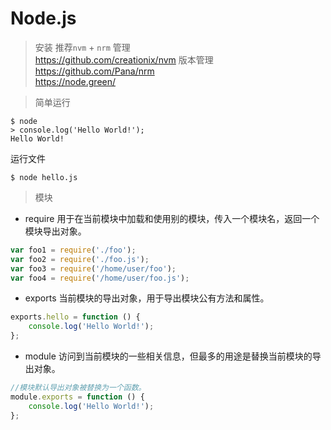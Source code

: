 # Node.js 

> 安装
推荐`nvm` + `nrm` 管理   
https://github.com/creationix/nvm   版本管理  
https://github.com/Pana/nrm  
https://node.green/

> 简单运行

```
$ node
> console.log('Hello World!');
Hello World!
```

 运行文件

```
$ node hello.js
```

> 模块

* require 用于在当前模块中加载和使用别的模块，传入一个模块名，返回一个模块导出对象。
```js
var foo1 = require('./foo');
var foo2 = require('./foo.js');
var foo3 = require('/home/user/foo');
var foo4 = require('/home/user/foo.js');
```

* exports 当前模块的导出对象，用于导出模块公有方法和属性。
```js
exports.hello = function () {
    console.log('Hello World!');
};
```
* module 访问到当前模块的一些相关信息，但最多的用途是替换当前模块的导出对象。
```js
//模块默认导出对象被替换为一个函数。
module.exports = function () {
    console.log('Hello World!');
};
```